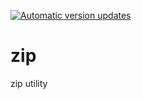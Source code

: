 [![Automatic version updates](https://github.com/ZOSOpenTools/zipport/actions/workflows/bump.yml/badge.svg)](https://github.com/ZOSOpenTools/zipport/actions/workflows/bump.yml)

# zip

zip utility
